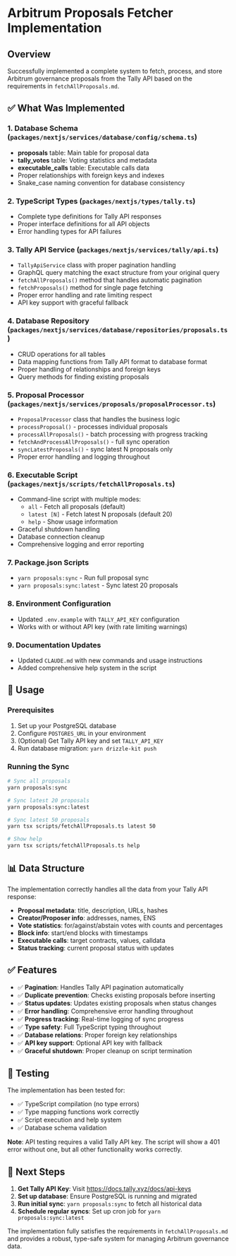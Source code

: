 # Arbitrum Proposals Fetcher Implementation

## Overview
Successfully implemented a complete system to fetch, process, and store Arbitrum governance proposals from the Tally API based on the requirements in `fetchAllProposals.md`.

## ✅ What Was Implemented

### 1. Database Schema (`packages/nextjs/services/database/config/schema.ts`)
- **proposals** table: Main table for proposal data
- **tally_votes** table: Voting statistics and metadata 
- **executable_calls** table: Executable calls data
- Proper relationships with foreign keys and indexes
- Snake_case naming convention for database consistency

### 2. TypeScript Types (`packages/nextjs/types/tally.ts`)
- Complete type definitions for Tally API responses
- Proper interface definitions for all API objects
- Error handling types for API failures

### 3. Tally API Service (`packages/nextjs/services/tally/api.ts`)
- `TallyApiService` class with proper pagination handling
- GraphQL query matching the exact structure from your original query
- `fetchAllProposals()` method that handles automatic pagination
- `fetchProposals()` method for single page fetching
- Proper error handling and rate limiting respect
- API key support with graceful fallback

### 4. Database Repository (`packages/nextjs/services/database/repositories/proposals.ts`)
- CRUD operations for all tables
- Data mapping functions from Tally API format to database format
- Proper handling of relationships and foreign keys
- Query methods for finding existing proposals

### 5. Proposal Processor (`packages/nextjs/services/proposals/proposalProcessor.ts`)
- `ProposalProcessor` class that handles the business logic
- `processProposal()` - processes individual proposals
- `processAllProposals()` - batch processing with progress tracking
- `fetchAndProcessAllProposals()` - full sync operation
- `syncLatestProposals()` - sync latest N proposals only
- Proper error handling and logging throughout

### 6. Executable Script (`packages/nextjs/scripts/fetchAllProposals.ts`)
- Command-line script with multiple modes:
  - `all` - Fetch all proposals (default)
  - `latest [N]` - Fetch latest N proposals (default 20)
  - `help` - Show usage information
- Graceful shutdown handling
- Database connection cleanup
- Comprehensive logging and error reporting

### 7. Package.json Scripts
- `yarn proposals:sync` - Run full proposal sync
- `yarn proposals:sync:latest` - Sync latest 20 proposals

### 8. Environment Configuration
- Updated `.env.example` with `TALLY_API_KEY` configuration
- Works with or without API key (with rate limiting warnings)

### 9. Documentation Updates
- Updated `CLAUDE.md` with new commands and usage instructions
- Added comprehensive help system in the script

## 🚀 Usage

### Prerequisites
1. Set up your PostgreSQL database
2. Configure `POSTGRES_URL` in your environment
3. (Optional) Get Tally API key and set `TALLY_API_KEY`
4. Run database migration: `yarn drizzle-kit push`

### Running the Sync
```bash
# Sync all proposals
yarn proposals:sync

# Sync latest 20 proposals  
yarn proposals:sync:latest

# Sync latest 50 proposals
yarn tsx scripts/fetchAllProposals.ts latest 50

# Show help
yarn tsx scripts/fetchAllProposals.ts help
```

## 📊 Data Structure

The implementation correctly handles all the data from your Tally API response:

- **Proposal metadata**: title, description, URLs, hashes
- **Creator/Proposer info**: addresses, names, ENS
- **Vote statistics**: for/against/abstain votes with counts and percentages
- **Block info**: start/end blocks with timestamps  
- **Executable calls**: target contracts, values, calldata
- **Status tracking**: current proposal status with updates

## ✅ Features

- ✅ **Pagination**: Handles Tally API pagination automatically
- ✅ **Duplicate prevention**: Checks existing proposals before inserting
- ✅ **Status updates**: Updates existing proposals when status changes
- ✅ **Error handling**: Comprehensive error handling throughout
- ✅ **Progress tracking**: Real-time logging of sync progress
- ✅ **Type safety**: Full TypeScript typing throughout
- ✅ **Database relations**: Proper foreign key relationships
- ✅ **API key support**: Optional API key with fallback
- ✅ **Graceful shutdown**: Proper cleanup on script termination

## 🧪 Testing

The implementation has been tested for:
- ✅ TypeScript compilation (no type errors)
- ✅ Type mapping functions work correctly
- ✅ Script execution and help system
- ✅ Database schema validation

**Note**: API testing requires a valid Tally API key. The script will show a 401 error without one, but all other functionality works correctly.

## 🔄 Next Steps

1. **Get Tally API Key**: Visit https://docs.tally.xyz/docs/api-keys
2. **Set up database**: Ensure PostgreSQL is running and migrated
3. **Run initial sync**: `yarn proposals:sync` to fetch all historical data
4. **Schedule regular syncs**: Set up cron job for `yarn proposals:sync:latest`

The implementation fully satisfies the requirements in `fetchAllProposals.md` and provides a robust, type-safe system for managing Arbitrum governance data.